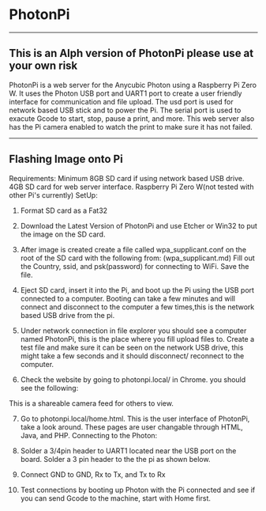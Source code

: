 # PhotonPi
-------------------
This is an Alph version of PhotonPi please use at your own risk
-------------------
PhotonPi is a web server for the Anycubic Photon using a Raspberry Pi Zero W. It uses the Photon USB port and UART1 port to create a user friendly interface for communication and file upload. The usd port is used for network based USB stick and to power the Pi. The serial port is used to exacute Gcode to start, stop, pause a print, and more. This web server also has the Pi camera enabled to watch the print to make sure it has not failed. 
__________________________
Flashing Image onto Pi
----------------------------
Requirements: Minimum 8GB SD card if using network based USB drive. 4GB SD card for web server interface. Raspberry Pi Zero W(not tested with other Pi's currently) 
SetUp:
1. Format SD card as a Fat32
2. Download the Latest Version of PhotonPi and use Etcher or Win32 to put the image on the SD card.
3. After image is created create a file called wpa_supplicant.conf on the root of the SD card with the following from:
(wpa_supplicant.md)
Fill out the Country, ssid, and psk(password) for connecting to WiFi. Save the file.

4. Eject SD card, insert it into the Pi, and boot up the Pi using the USB port connected to a computer. Booting can take a few minutes and will connect and disconnect to the computer a few times,this is the network based USB drive from the pi.

5. Under network connection in file explorer you should see a computer named PhotonPi, this is the place where you fill upload files to. Create a test file and make sure it can be seen on the network USB drive, this might take a few seconds and it should disconnect/ reconnect to the computer.

6. Check the website by going to photonpi.local/ in Chrome. you should see the following:

This is a shareable camera feed for others to view.

7. Go to photonpi.local/home.html. This is the user interface of PhotonPi, take a look around. These pages are user changable through HTML, Java, and PHP.
Connecting to the Photon:

1. Solder a 3/4pin header to UART1 located near the USB port on the board. Solder a 3 pin header to the the pi as shown below. 
2. Connect GND to GND, Rx to Tx, and Tx to Rx
3. Test connections by booting up Photon with the Pi connected and see if you can send Gcode to the machine, start with Home first.

